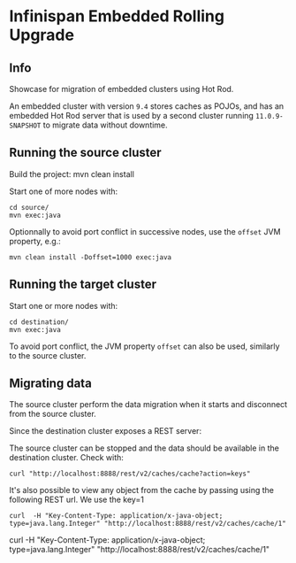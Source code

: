 # Infinispan Embedded Rolling Upgrade

## Info 
Showcase for migration of embedded clusters using Hot Rod. 

An embedded cluster with version ```9.4``` stores caches
as POJOs, and has an embedded Hot Rod server that is used by a second cluster running ```11.0.9-SNAPSHOT``` to migrate data without downtime.

## Running the source cluster

Build the project:
mvn clean install

Start one of more nodes with: 

```
cd source/
mvn exec:java
```

Optionnally to avoid port conflict in successive nodes, use the ```offset``` JVM property, e.g.: 

```mvn clean install -Doffset=1000 exec:java```

## Running the target cluster

Start one or more nodes with:

```
cd destination/
mvn exec:java
```

To avoid port conflict, the JVM property ```offset``` can also be used, similarly to the source cluster. 

## Migrating data

The source cluster perform the data migration when it starts and disconnect from the source cluster.

Since the destination cluster exposes a REST server:




The source cluster can be stopped and the data should be available in the destination cluster. Check with:

```
curl "http://localhost:8888/rest/v2/caches/cache?action=keys"
```

It's also possible to view any object from the cache by passing using the following REST url. 
We use the key=1 
```
curl  -H "Key-Content-Type: application/x-java-object; type=java.lang.Integer" "http://localhost:8888/rest/v2/caches/cache/1"
```
curl  -H "Key-Content-Type: application/x-java-object; type=java.lang.Integer" "http://localhost:8888/rest/v2/caches/cache/1"
